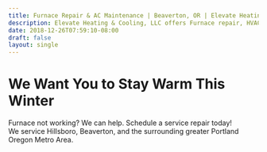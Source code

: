 ```yaml
---
title: Furnace Repair & AC Maintenance | Beaverton, OR | Elevate Heating & Cooling, LLC
description: Elevate Heating & Cooling, LLC offers Furnace repair, HVAC service in Beaverton, OR and surrounding areas. Contact an HVAC contractor for AC repair, furnace installation & fan coil tune
date: 2018-12-26T07:59:10-08:00
draft: false
layout: single
---
```


# We Want You to  Stay Warm This Winter 

Furnace not working? We can help. Schedule a service repair today! <br>We service Hillsboro, Beaverton, and the surrounding greater Portland Oregon Metro Area.